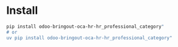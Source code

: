 # Install

```bash
pip install odoo-bringout-oca-hr-hr_professional_category"
# or
uv pip install odoo-bringout-oca-hr-hr_professional_category"
```
